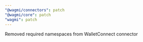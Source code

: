 ```yaml
---
"@wagmi/connectors": patch
"@wagmi/core": patch
"wagmi": patch
---
```


Removed required namespaces from WalletConnect connector
